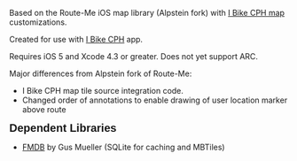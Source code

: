 <html>
<body>

<p>Based on the Route-Me iOS map library (Alpstein fork) with <a href="http://www.ibikecph.dk">I Bike CPH map</a> customizations.

<p>Created for use with <a href="https://github.com/ivan-pavlovic/ibikecph-app">I Bike CPH</a> app.

<p>Requires iOS 5 and Xcode 4.3 or greater. Does not yet support ARC.

<p>Major differences from Alpstein fork of Route-Me:
<ul>
<li>I Bike CPH map tile source integration code.</li>
<li>Changed order of annotations to enable drawing of user location marker above route
</ul>

<h2 style="margin: 0.0px 0.0px 10.0px 0.0px; font: 20.0px Helvetica"><b>Dependent Libraries</b></h2>
<ul>
<li><a href="https://github.com/ccgus/fmdb">FMDB</a> by Gus Mueller (SQLite for caching and MBTiles)</li>
</ul>

</body>
</html>
